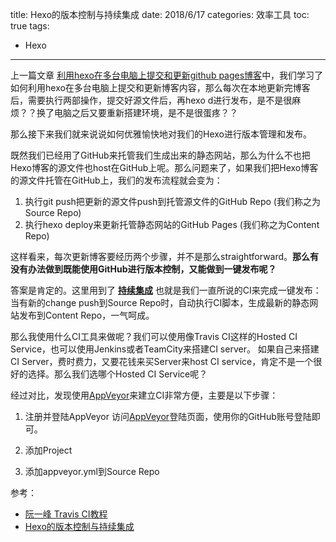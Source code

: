 title: Hexo的版本控制与持续集成
date: 2018/6/17
categories: 效率工具
toc: true
tags:
  - Hexo
---

上一篇文章 [利用hexo在多台电脑上提交和更新github pages博客](https://shengyur.github.io/2018/06/16/hexo%E5%8D%9A%E5%AE%A2%E7%9A%84%E9%83%A8%E7%BD%B2%E4%BC%98%E5%8C%96%E4%B8%8E%E7%AE%A1%E7%90%86/)中，我们学习了如何利用hexo在多台电脑上提交和更新博客内容，那么每次在本地更新完博客后，需要执行两部操作，提交好源文件后，再hexo d进行发布，是不是很麻烦？？换了电脑之后又要重新搭建环境，是不是很蛋疼？？

那么接下来我们就来说说如何优雅愉快地对我们的Hexo进行版本管理和发布。
<!--more-->

既然我们已经用了GitHub来托管我们生成出来的静态网站，那么为什么不也把Hexo博客的源文件也host在GitHub上呢。那么问题来了，如果我们把Hexo博客的源文件托管在GitHub上，我们的发布流程就会变为：

1. 执行git push把更新的源文件push到托管源文件的GitHub Repo (我们称之为Source Repo)
2. 执行hexo deploy来更新托管静态网站的GitHub Pages (我们称之为Content Repo)

这样看来，每次更新博客要经历两个步骤，并不是那么straightforward。**那么有没有办法做到既能使用GitHub进行版本控制，又能做到一键发布呢？**

答案是肯定的。这里用到了 [**持续集成**](https://en.wikipedia.org/wiki/Continuous_integration) 也就是我们一直所说的CI来完成一键发布：
当有新的change push到Source Repo时，自动执行CI脚本，生成最新的静态网站发布到Content Repo，一气呵成。

那么我使用什么CI工具来做呢？我们可以使用像Travis CI这样的Hosted CI Service，也可以使用Jenkins或者TeamCity来搭建CI server。
如果自己来搭建CI Server，费时费力，又要花钱来买Server来host CI service，肯定不是一个很好的选择。那么我们选哪个Hosted CI Service呢？

经过对比，发现使用[AppVeyor](https://www.appveyor.com/)来建立CI非常方便，主要是以下步骤：

1. 注册并登陆AppVeyor
访问[AppVeyor](https://formulahendry.github.io/assets/img/hexo-ci/appveyor-login.png)登陆页面，使用你的GitHub账号登陆即可。

2. 添加Project

3. 添加appveyor.yml到Source Repo




参考：
- [阮一峰 Travis CI教程](http://www.ruanyifeng.com/blog/2017/12/travis_ci_tutorial.html)
- [ Hexo的版本控制与持续集成 ](https://formulahendry.github.io/2016/12/04/hexo-ci/)
